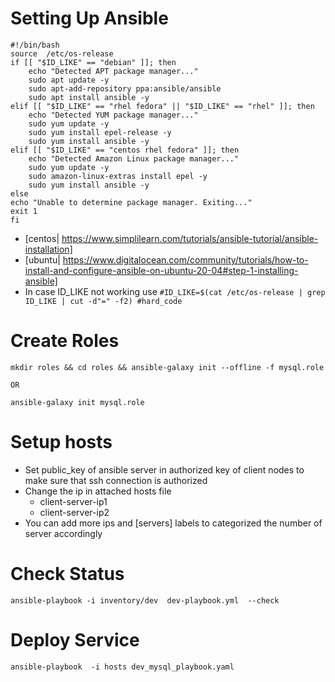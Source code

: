 #  Setting Up Ansible

```
#!/bin/bash
source  /etc/os-release
if [[ "$ID_LIKE" == "debian" ]]; then
    echo "Detected APT package manager..."
    sudo apt update -y
    sudo apt-add-repository ppa:ansible/ansible
    sudo apt install ansible -y
elif [[ "$ID_LIKE" == "rhel fedora" || "$ID_LIKE" == "rhel" ]]; then
    echo "Detected YUM package manager..."
    sudo yum update -y
    sudo yum install epel-release -y
    sudo yum install ansible -y
elif [[ "$ID_LIKE" == "centos rhel fedora" ]]; then
    echo "Detected Amazon Linux package manager..."
    sudo yum update -y
    sudo amazon-linux-extras install epel -y
    sudo yum install ansible -y
else
echo "Unable to determine package manager. Exiting..."
exit 1
fi
```
- [centos| https://www.simplilearn.com/tutorials/ansible-tutorial/ansible-installation]
- [ubuntu| https://www.digitalocean.com/community/tutorials/how-to-install-and-configure-ansible-on-ubuntu-20-04#step-1-installing-ansible]
- In case ID_LIKE not working use `#ID_LIKE=$(cat /etc/os-release | grep ID_LIKE | cut -d"=" -f2) #hard_code`
# Create Roles
```
mkdir roles && cd roles && ansible-galaxy init --offline -f mysql.role

OR

ansible-galaxy init mysql.role
```
# Setup hosts
- Set public_key of ansible server in authorized key of client nodes to make sure that ssh connection is authorized
- Change the ip in attached hosts file 
    - client-server-ip1
    - client-server-ip2
- You can add more ips  and [servers] labels to categorized the number of server accordingly
# Check Status
```
ansible-playbook -i inventory/dev  dev-playbook.yml  --check
```
# Deploy Service
```
ansible-playbook  -i hosts dev_mysql_playbook.yaml 
```
 